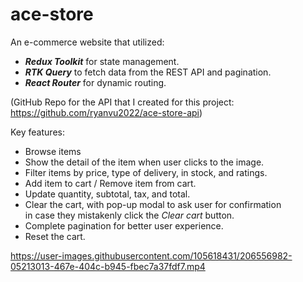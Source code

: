 # ace-store

An e-commerce website that utilized:
- **_Redux Toolkit_** for state management.   
- **_RTK Query_** to fetch data from the REST API and pagination.  
- **_React Router_** for dynamic routing.  

(GitHub Repo for the API that I created for this project: https://github.com/ryanvu2022/ace-store-api)

Key features:

- Browse items
- Show the detail of the item when user clicks to the image.
- Filter items by price, type of delivery, in stock, and ratings.
- Add item to cart / Remove item from cart.
- Update quantity, subtotal, tax, and total.
- Clear the cart, with pop-up modal to ask user for confirmation  
  in case they mistakenly click the _Clear cart_ button.
- Complete pagination for better user experience.
- Reset the cart.


https://user-images.githubusercontent.com/105618431/206556982-05213013-467e-404c-b945-fbec7a37fdf7.mp4





